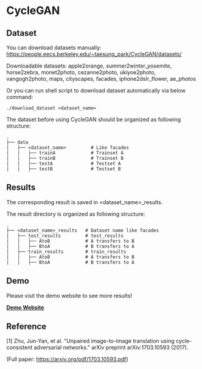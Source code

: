 # CycleGAN

## Dataset

You can download datasets manually: https://people.eecs.berkeley.edu/~taesung_park/CycleGAN/datasets/

Downloadable datasets: apple2orange, summer2winter_yosemite, horse2zebra, monet2photo, cezanne2photo, ukiyoe2photo, vangogh2photo, maps, cityscapes, facades, iphone2dslr_flower, ae_photos

Or you can run shell script to download dataset automatically via below command:

`./download_dataset <dataset_name>`

The dataset before using CycleGAN should be organized as following structure:

```
.
├── data                   
|   ├── <dataset_name>         # Like facades
|   |   ├── trainA             # Trainset A
|   |   ├── trainB             # Trainset B
|   |   ├── testA              # Testset A
|   |   ├── testB              # Testset B
```

## Results

The corresponding result is saved in <dataset\_name>\_results.

The result directory is organized as following structure:

```
.
├── <dataset_name>_results   # Dataset name like facades              
|   ├── test_results         # test_results
|   |   ├── AtoB             # A transfers to B
|   |   ├── BtoA             # B transfers to A
|   ├── train_results        # train_results
|   |   ├── AtoB             # A transfers to B
|   |   ├── BtoA             # B transfers to A
```

## Demo

Please visit the demo website to see more results!

**[Demo Website](https://sites.google.com/view/ece285-styletransfer/%E9%A6%96%E9%A1%B5?authuser=1)**


## Reference

[1] Zhu, Jun-Yan, et al. "Unpaired image-to-image translation using cycle-consistent adversarial networks." arXiv preprint arXiv:1703.10593 (2017).

(Full paper: https://arxiv.org/pdf/1703.10593.pdf)
